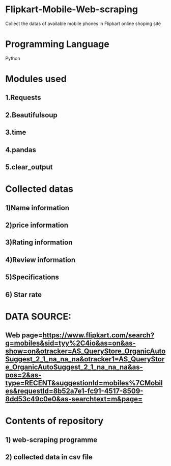 # Flipkart-Mobile-Web-scraping
Collect the datas of available mobile phones in Flipkart online shoping site
# Programming Language
Python
# Modules used
## 1.Requests
## 2.Beautifulsoup
## 3.time
## 4.pandas
## 5.clear_output
# Collected datas
## 1)Name information
## 2)price information
## 3)Rating information
## 4)Review information
## 5)Specifications
## 6) Star rate
# DATA SOURCE:
## Web page=https://www.flipkart.com/search?q=mobiles&sid=tyy%2C4io&as=on&as-show=on&otracker=AS_QueryStore_OrganicAutoSuggest_2_1_na_na_na&otracker1=AS_QueryStore_OrganicAutoSuggest_2_1_na_na_na&as-pos=2&as-type=RECENT&suggestionId=mobiles%7CMobiles&requestId=8b52a7e1-fc91-4517-8509-8dd53c49c0e0&as-searchtext=m&page=
# Contents of repository
## 1) web-scraping programme
## 2) collected data in csv file
